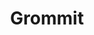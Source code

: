 ---
git: https://github.com/grommet/grommet
logohandle: grommetio
sort: grommetio
title: Grommit
twitter: https://x.com/grommet_io
website: https://grommet.io/
---